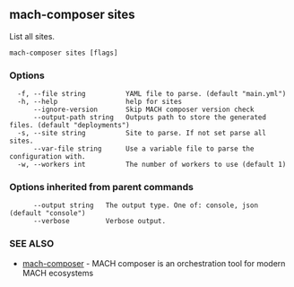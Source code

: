 ## mach-composer sites

List all sites.

```
mach-composer sites [flags]
```

### Options

```
  -f, --file string          YAML file to parse. (default "main.yml")
  -h, --help                 help for sites
      --ignore-version       Skip MACH composer version check
      --output-path string   Outputs path to store the generated files. (default "deployments")
  -s, --site string          Site to parse. If not set parse all sites.
      --var-file string      Use a variable file to parse the configuration with.
  -w, --workers int          The number of workers to use (default 1)
```

### Options inherited from parent commands

```
      --output string   The output type. One of: console, json (default "console")
      --verbose         Verbose output.
```

### SEE ALSO

* [mach-composer](mach-composer.md)	 - MACH composer is an orchestration tool for modern MACH ecosystems

